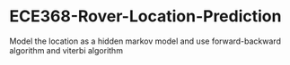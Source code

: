 # ECE368-Rover-Location-Prediction
Model the location as a hidden markov model and use forward-backward algorithm and viterbi algorithm
